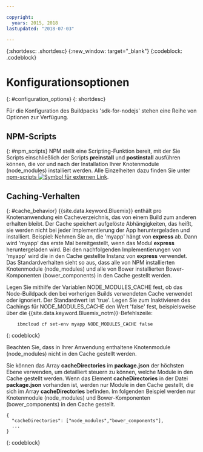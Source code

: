 ```yaml
---

copyright:
  years: 2015, 2018
lastupdated: "2018-07-03"

---
```


{:shortdesc: .shortdesc}
{:new_window: target="_blank"}
{:codeblock: .codeblock}

# Konfigurationsoptionen
{: #configuration_options}
{: shortdesc}

Für die Konfiguration des Buildpacks 'sdk-for-nodejs' stehen eine Reihe von Optionen zur Verfügung.

## NPM-Scripts
{: #npm_scripts}
NPM stellt eine Scripting-Funktion bereit, mit der Sie Scripts einschließlich der Scripts **preinstall** und **postinstall** ausführen können, die vor und nach der Installation Ihrer Knotenmodule (node_modules) installiert werden.  Alle Einzelheiten dazu finden Sie unter [npm-scripts ![Symbol für externen Link](../../icons/launch-glyph.svg "Symbol für externen Link")](https://docs.npmjs.com/misc/scripts).

## Caching-Verhalten
{: #cache_behavior}
{{site.data.keyword.Bluemix}} enthält pro Knotenanwendung ein Cacheverzeichnis, das von einem Build zum anderen erhalten bleibt. Der Cache speichert aufgelöste Abhängigkeiten, das heißt, sie werden nicht bei jeder Implementierung der App heruntergeladen und installiert.  Beispiel: Nehmen Sie an, die 'myapp' hängt von **express** ab.  Dann wird 'myapp' das erste Mal bereitgestellt, wenn das Modul **express** heruntergeladen wird.  Bei den nachfolgenden Implementierungen von 'myapp' wird die in den Cache gestellte Instanz von **express** verwendet. Das Standardverhalten sieht so aus, dass alle von NPM installierten Knotenmodule (node_modules) und alle von Bower installierten Bower-Komponenten (bower_components) in den Cache gestellt werden.

Legen Sie mithilfe der Variablen NODE_MODULES_CACHE fest, ob das Node-Buildpack den bei vorherigen Builds verwendeten Cache verwendet oder ignoriert. Der Standardwert ist 'true'. Legen Sie zum Inaktivieren des Cachings für NODE_MODULES_CACHE den Wert 'false' fest, beispielsweise über die {{site.data.keyword.Bluemix_notm}}-Befehlszeile:
```
    ibmcloud cf set-env myapp NODE_MODULES_CACHE false
```
{: codeblock}

Beachten Sie, dass in Ihrer Anwendung enthaltene Knotenmodule (node_modules) nicht in den Cache gestellt werden.

Sie können das Array **cacheDirectories** im **package.json** der höchsten Ebene verwenden, um detailliert steuern zu können, welche Module in den Cache gestellt werden.  Wenn das Element **cacheDirectories** in der Datei **package.json** vorhanden ist, werden nur Module in den Cache gestellt, die sich im Array **cacheDirectories** befinden.  Im folgenden Beispiel werden nur Knotenmodule (node_modules) und Bower-Komponenten (bower_components) in den Cache gestellt.
```
{
  "cacheDirectories": ["node_modules","bower_components"],
  ...
}
```
{: codeblock}
